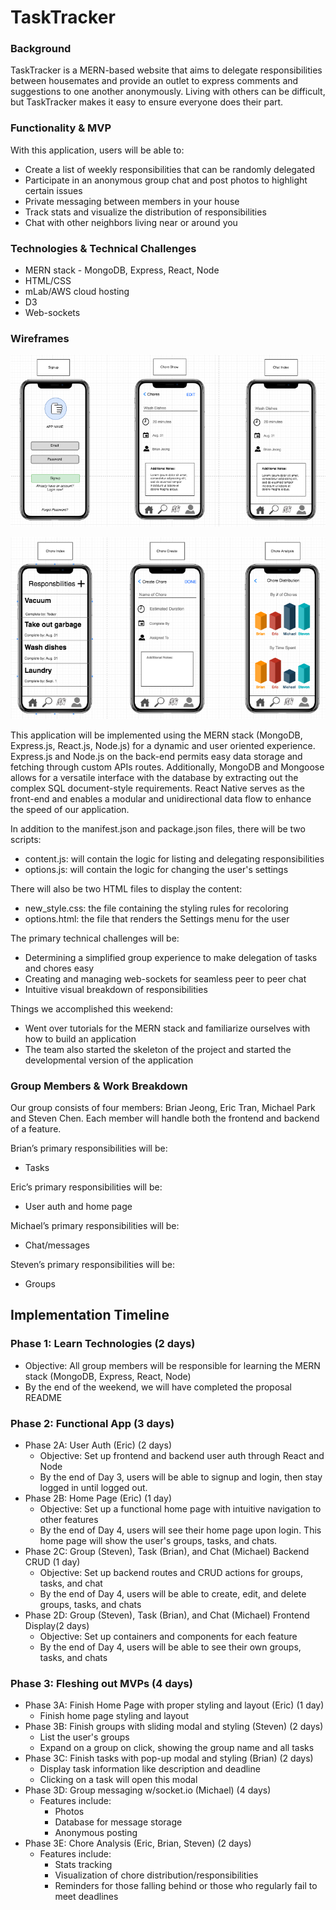 # TaskTracker
### Background
TaskTracker is a MERN-based website that aims to delegate responsibilities between housemates and provide an outlet to express comments and suggestions to one another anonymously. Living with others can be difficult, but TaskTracker makes it easy to ensure everyone does their part.

### Functionality & MVP
With this application, users will be able to:
+ Create a list of weekly responsibilities that can be randomly delegated
+ Participate in an anonymous group chat and post photos to highlight certain issues
+ Private messaging between members in your house
+ Track stats and visualize the distribution of responsibilities
+ Chat with other neighbors living near or around you

### Technologies & Technical Challenges
+ MERN stack - MongoDB, Express, React, Node
+ HTML/CSS
+ mLab/AWS cloud hosting
+ D3
+ Web-sockets

### Wireframes

![frame2](docs/frame2.png)

![frame1](docs/frame1.png)


This application will be implemented using the MERN stack (MongoDB, Express.js, React.js, Node.js) for a dynamic and user oriented experience. Express.js and Node.js on the back-end permits easy data storage and fetching through custom APIs routes. Additionally, MongoDB and Mongoose allows for a versatile interface with the database by extracting out the complex SQL document-style requirements. React Native serves as the front-end and enables a modular and unidirectional data flow to enhance the speed of our application.

In addition to the manifest.json and package.json files, there will be two scripts:
+ content.js: will contain the logic for listing and delegating responsibilities 
+ options.js: will contain the logic for changing the user's settings

There will also be two HTML files to display the content:
+ new_style.css: the file containing the styling rules for recoloring
+ options.html: the file that renders the Settings menu for the user

The primary technical challenges will be:
+ Determining a simplified group experience to make delegation of tasks and chores easy
+ Creating and managing web-sockets for seamless peer to peer chat
+ Intuitive visual breakdown of responsibilities

Things we accomplished this weekend:

+ Went over tutorials for the MERN stack and familiarize ourselves with how to build an application
+ The team also started the skeleton of the project and started the developmental version of the application

### Group Members & Work Breakdown

Our group consists of four members: Brian Jeong, Eric Tran, Michael Park and Steven Chen. Each member will handle both the frontend and backend of a feature.

Brian’s primary responsibilities will be:
+ Tasks

Eric’s primary responsibilities will be:
+ User auth and home page

Michael’s primary responsibilities will be:
+ Chat/messages

Steven’s primary responsibilities will be:
+ Groups

## Implementation Timeline

### Phase 1: Learn Technologies (2 days)
* Objective: All group members will be responsible for learning the MERN stack (MongoDB, Express, React, Node)
* By the end of the weekend, we will have completed the proposal README

### Phase 2: Functional App (3 days)
* Phase 2A: User Auth (Eric) (2 days)
  * Objective: Set up frontend and backend user auth through React and Node
  * By the end of Day 3, users will be able to signup and login, then stay logged in until logged out.
* Phase 2B: Home Page (Eric) (1 day)
  * Objective: Set up a functional home page with intuitive navigation to other features
  * By the end of Day 4, users will see their home page upon login. This home page will show the user's groups, tasks, and chats.
* Phase 2C: Group (Steven), Task (Brian), and Chat (Michael) Backend CRUD (1 day)
  * Objective: Set up backend routes and CRUD actions for groups, tasks, and chat
  * By the end of Day 4, users will be able to create, edit, and delete groups, tasks, and chats
* Phase 2D: Group (Steven), Task (Brian), and Chat (Michael) Frontend Display(2 days)
  * Objective: Set up containers and components for each feature
  * By the end of Day 4, users will be able to see their own groups, tasks, and chats

### Phase 3: Fleshing out MVPs (4 days)
* Phase 3A: Finish Home Page with proper styling and layout (Eric) (1 day)
  * Finish home page styling and layout
* Phase 3B: Finish groups with sliding modal and styling (Steven) (2 days)
  * List the user's groups
  * Expand on a group on click, showing the group name and all tasks
* Phase 3C: Finish tasks with pop-up modal and styling (Brian) (2 days)
  * Display task information like description and deadline
  * Clicking on a task will open this modal
* Phase 3D: Group messaging w/socket.io (Michael) (4 days)
  * Features include:
    * Photos
    * Database for message storage
    * Anonymous posting
* Phase 3E: Chore Analysis (Eric, Brian, Steven) (2 days)
  * Features include:
    * Stats tracking
    * Visualization of chore distribution/responsibilities
    * Reminders for those falling behind or those who regularly fail to meet deadlines

